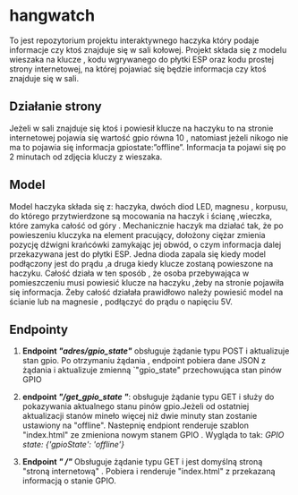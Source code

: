 # hangwatch
To jest repozytorium projektu interaktywnego haczyka który podaje informacje czy ktoś znajduje się w sali kołowej. 
Projekt składa się z modelu wieszaka na klucze , kodu wgrywanego do płytki ESP oraz kodu prostej strony internetowej,
na której pojawiać się będzie informacja czy ktoś znajduje się w sali.

 ## Działanie strony
 Jeżeli w sali znajduje się ktoś i powiesił klucze na haczyku to na stronie internetowej pojawia się wartość gpio równa 10 
, natomiast jeżeli nikogo nie ma to pojawia się informacja gpiostate:”offline”. Informacja ta pojawi się po 2 minutach od zdjęcia kluczy z wieszaka.
 ## Model
 Model haczyka składa się z: haczyka, dwóch diod LED, magnesu , korpusu, do którego przytwierdzone są mocowania na haczyk i ścianę ,wieczka, które zamyka całość od góry .
Mechanicznie haczyk ma działać tak, że po powieszeniu kluczyka na element pracujący, dołożony ciężar zmienia pozycję dźwigni krańcówki zamykając jej obwód,
o czym informacja dalej przekazywana jest do płytki ESP. Jedna dioda zapala się kiedy model podłączony jest do prądu ,a druga kiedy klucze zostaną powieszone na haczyku. 
Całość działa w ten sposób , że osoba przebywająca w pomieszczeniu musi powiesić klucze na haczyku ,żeby na stronie pojawiła się informacja. 
Żeby całość działała prawidłowo należy powiesić model na ścianie lub na magnesie , podłączyć do prądu o napięciu 5V.
## Endpointy 

 1.  **Endpoint  *"adres/gpio_state"***
	  obsługuje żądanie typu POST i aktualizuje stan gpio. 				Po otrzymaniu  żądania , endpoint pobiera dane JSON z żądania  i aktualizuje  zmienną `"gpio_state" przechowująca stan pinów GPIO

 2.  **endpoint *"/get_gpio_state "***:
 obsługuje żądanie typu GET i służy do pokazywania aktualnego stanu pinów gpio.Jeżeli od ostatniej aktualizacji stanów mineło więcej niż dwie minuty stan zostanie ustawiony na "offline". Nastepnię endpiont renderuje szablon "index.html" ze zmieniona nowym stanem GPIO . Wygląda to tak:
 *GPIO state: {'gpioState': 'offline'}*
 

 3. **Endpoint *" /"***
 Obsługuje żądanie typu GET i jest domyślną stroną "stroną internetową" . Pobiera i renderuje "index.html" z przekazaną informacją o stanie GPIO.

